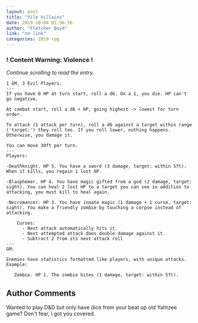 ```yaml
---
layout: post
title: "Vile Villains"
date: 2019-10-04 01:56:56
author: "Fletcher Boyd"
link: "no link"
categories: 2019 rpg
---
```

<div id="warning"><div id="content"><h3><strong>! Content Warning: Violence !</strong></h3><i>Continue scrolling to read the entry.</i></div></div>
 
```
1 GM, 3 Evil Players. 
---
If you have 0 HP at turn start, roll a d6. On a 1, you die. HP can't go negative.

At combat start, roll a d6 + HP, going highest -> lowest for turn order.

To attack (1 attack per turn), roll a d6 against a target within range ('target:') they roll too. If you roll lower, nothing happens. Otherwise, you damage it.

You can move 30ft per turn.
---
Players:

-Deathknight. HP 5. You have a sword (3 damage, target: within 5ft). When it kills, you regain 1 lost HP.

-Blasphemer. HP 4. You have magic gifted from a god (2 damage, target: sight). You can heal 2 lost HP to a target you can see in addition to attacking, you must kill to heal again.

-Necromancer. HP 3. You have innate magic (1 damage + 1 curse, target: sight). You make a friendly zombie by touching a corpse instead of attacking.

    Curses:
      - Next attack automatically hits it.
      - Next attempted attack does double damage against it.
      - Subtract 2 from its next attack roll
---
GM: 

Enemies have statistics formatted like players, with unique attacks. Example:

   Zombie. HP 1. The zombie bites (1 damage, target: within 5ft).
```
## Author Comments
Wanted to play D&D but only have dice from your beat up old Yahtzee game? Don't fear, I got you covered.
